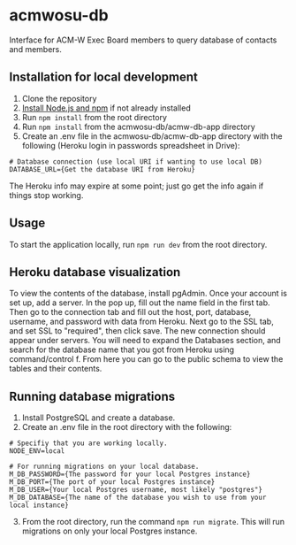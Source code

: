 # acmwosu-db
Interface for ACM-W Exec Board members to query database of contacts and members.

## Installation for local development
1. Clone the repository
2. [Install Node.js and npm](https://docs.npmjs.com/downloading-and-installing-node-js-and-npm) if not already installed
3. Run ```npm install``` from the root directory
4. Run ```npm install``` from the acmwosu-db/acmw-db-app directory
5. Create an .env file in the acmwosu-db/acmw-db-app directory with the following (Heroku login in passwords spreadsheet in Drive):
~~~~
# Database connection (use local URI if wanting to use local DB)
DATABASE_URL={Get the database URI from Heroku}
~~~~
The Heroku info may expire at some point; just go get the info again if things stop working.

## Usage
To start the application locally, run ```npm run dev``` from the root directory.

## Heroku database visualization
To view the contents of the database, install pgAdmin. Once your account is set up, add a server. In the pop up, fill out the name field in the first tab. Then go to the connection tab and fill out the host, port, database, username, and password with data from Heroku. Next go to the SSL tab, and set SSL to "required", then click save. The new connection should appear under servers. You will need to expand the Databases section, and search for the database name that you got from Heroku using command/control f. From here you can go to the public schema to view the tables and their contents.

## Running database migrations
1. Install PostgreSQL and create a database.
2. Create an .env file in the root directory with the following:
~~~~
# Specifiy that you are working locally.
NODE_ENV=local
  
# For running migrations on your local database.
M_DB_PASSWORD={The password for your local Postgres instance}
M_DB_PORT={The port of your local Postgres instance}
M_DB_USER={Your local Postgres username, most likely "postgres"}
M_DB_DATABASE={The name of the database you wish to use from your local instance}
~~~~
3. From the root directory, run the command ```npm run migrate```. This will run migrations on only your local Postgres instance.
